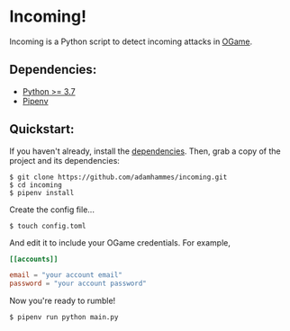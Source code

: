 # Incoming!

Incoming is a Python script to detect incoming attacks in [OGame](https://en.ogame.gameforge.com/).


## Dependencies:

* [Python >= 3.7](https://www.python.org/getit/)
* [Pipenv](https://docs.pipenv.org/install/#installing-pipenv)


## Quickstart:

If you haven't already, install the [dependencies](#dependencies).
Then, grab a copy of the project and its dependencies:

```
$ git clone https://github.com/adamhammes/incoming.git
$ cd incoming
$ pipenv install
```

Create the config file...

```
$ touch config.toml
```

And edit it to include your OGame credentials.
For example,

```toml
[[accounts]]

email = "your account email"
password = "your account password"
```

Now you're ready to rumble!

```
$ pipenv run python main.py
```